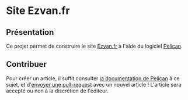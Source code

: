 # Site Ezvan.fr

## Présentation

Ce projet permet de construire le site [Ezvan.fr](https://www.ezvan.fr/) à l'aide du logiciel [Pelican](http://docs.getpelican.com/).

## Contribuer

Pour créer un article, il suffit consulter [la documentation de Pelican](http://docs.getpelican.com/en/3.7.1/content.html) à ce sujet, et d'[envoyer une pull-request](https://help.github.com/articles/creating-a-pull-request/) avec un nouvel article ! L'article sera accepté ou non à la discrétion de l'éditeur.